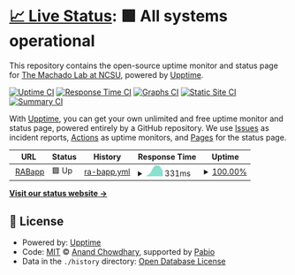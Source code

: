 # [📈 Live Status](https://machado-lab.github.io/rabapp-upptime): <!--live status--> **🟩 All systems operational**

This repository contains the open-source uptime monitor and status page for [The Machado Lab at NCSU](https://machado-lab.github.io/), powered by [Upptime](https://github.com/upptime/upptime).

[![Uptime CI](https://github.com/machado-lab/rabapp-upptime/workflows/Uptime%20CI/badge.svg)](https://github.com/machado-lab/rabapp-upptime/actions?query=workflow%3A%22Uptime+CI%22)
[![Response Time CI](https://github.com/machado-lab/rabapp-upptime/workflows/Response%20Time%20CI/badge.svg)](https://github.com/machado-lab/rabapp-upptime/actions?query=workflow%3A%22Response+Time+CI%22)
[![Graphs CI](https://github.com/machado-lab/rabapp-upptime/workflows/Graphs%20CI/badge.svg)](https://github.com/machado-lab/rabapp-upptime/actions?query=workflow%3A%22Graphs+CI%22)
[![Static Site CI](https://github.com/machado-lab/rabapp-upptime/workflows/Static%20Site%20CI/badge.svg)](https://github.com/machado-lab/rabapp-upptime/actions?query=workflow%3A%22Static+Site+CI%22)
[![Summary CI](https://github.com/machado-lab/rabapp-upptime/workflows/Summary%20CI/badge.svg)](https://github.com/machado-lab/rabapp-upptime/actions?query=workflow%3A%22Summary+CI%22)

With [Upptime](https://upptime.js.org), you can get your own unlimited and free uptime monitor and status page, powered entirely by a GitHub repository. We use [Issues](https://github.com/machado-lab/rabapp-upptime/issues) as incident reports, [Actions](https://github.com/machado-lab/rabapp-upptime/actions) as uptime monitors, and [Pages](https://machado-lab.github.io/rabapp-upptime) for the status page.

<!--start: status pages-->
<!-- This summary is generated by Upptime (https://github.com/upptime/upptime) -->
<!-- Do not edit this manually, your changes will be overwritten -->
<!-- prettier-ignore -->
| URL | Status | History | Response Time | Uptime |
| --- | ------ | ------- | ------------- | ------ |
| <img alt="" src="https://icons.duckduckgo.com/ip3/rabapp.org.ico" height="13"> [RABapp](https://rabapp.org) | 🟩 Up | [ra-bapp.yml](https://github.com/machado-lab/rabapp-upptime/commits/HEAD/history/ra-bapp.yml) | <details><summary><img alt="Response time graph" src="./graphs/ra-bapp/response-time-week.png" height="20"> 331ms</summary><br><a href="https://machado-lab.github.io/rabapp-upptime/history/ra-bapp"><img alt="Response time 331" src="https://img.shields.io/endpoint?url=https%3A%2F%2Fraw.githubusercontent.com%2Fmachado-lab%2Frabapp-upptime%2FHEAD%2Fapi%2Fra-bapp%2Fresponse-time.json"></a><br><a href="https://machado-lab.github.io/rabapp-upptime/history/ra-bapp"><img alt="24-hour response time 250" src="https://img.shields.io/endpoint?url=https%3A%2F%2Fraw.githubusercontent.com%2Fmachado-lab%2Frabapp-upptime%2FHEAD%2Fapi%2Fra-bapp%2Fresponse-time-day.json"></a><br><a href="https://machado-lab.github.io/rabapp-upptime/history/ra-bapp"><img alt="7-day response time 331" src="https://img.shields.io/endpoint?url=https%3A%2F%2Fraw.githubusercontent.com%2Fmachado-lab%2Frabapp-upptime%2FHEAD%2Fapi%2Fra-bapp%2Fresponse-time-week.json"></a><br><a href="https://machado-lab.github.io/rabapp-upptime/history/ra-bapp"><img alt="30-day response time 331" src="https://img.shields.io/endpoint?url=https%3A%2F%2Fraw.githubusercontent.com%2Fmachado-lab%2Frabapp-upptime%2FHEAD%2Fapi%2Fra-bapp%2Fresponse-time-month.json"></a><br><a href="https://machado-lab.github.io/rabapp-upptime/history/ra-bapp"><img alt="1-year response time 331" src="https://img.shields.io/endpoint?url=https%3A%2F%2Fraw.githubusercontent.com%2Fmachado-lab%2Frabapp-upptime%2FHEAD%2Fapi%2Fra-bapp%2Fresponse-time-year.json"></a></details> | <details><summary><a href="https://machado-lab.github.io/rabapp-upptime/history/ra-bapp">100.00%</a></summary><a href="https://machado-lab.github.io/rabapp-upptime/history/ra-bapp"><img alt="All-time uptime 100.00%" src="https://img.shields.io/endpoint?url=https%3A%2F%2Fraw.githubusercontent.com%2Fmachado-lab%2Frabapp-upptime%2FHEAD%2Fapi%2Fra-bapp%2Fuptime.json"></a><br><a href="https://machado-lab.github.io/rabapp-upptime/history/ra-bapp"><img alt="24-hour uptime 100.00%" src="https://img.shields.io/endpoint?url=https%3A%2F%2Fraw.githubusercontent.com%2Fmachado-lab%2Frabapp-upptime%2FHEAD%2Fapi%2Fra-bapp%2Fuptime-day.json"></a><br><a href="https://machado-lab.github.io/rabapp-upptime/history/ra-bapp"><img alt="7-day uptime 100.00%" src="https://img.shields.io/endpoint?url=https%3A%2F%2Fraw.githubusercontent.com%2Fmachado-lab%2Frabapp-upptime%2FHEAD%2Fapi%2Fra-bapp%2Fuptime-week.json"></a><br><a href="https://machado-lab.github.io/rabapp-upptime/history/ra-bapp"><img alt="30-day uptime 100.00%" src="https://img.shields.io/endpoint?url=https%3A%2F%2Fraw.githubusercontent.com%2Fmachado-lab%2Frabapp-upptime%2FHEAD%2Fapi%2Fra-bapp%2Fuptime-month.json"></a><br><a href="https://machado-lab.github.io/rabapp-upptime/history/ra-bapp"><img alt="1-year uptime 100.00%" src="https://img.shields.io/endpoint?url=https%3A%2F%2Fraw.githubusercontent.com%2Fmachado-lab%2Frabapp-upptime%2FHEAD%2Fapi%2Fra-bapp%2Fuptime-year.json"></a></details>

<!--end: status pages-->

[**Visit our status website →**](https://machado-lab.github.io/rabapp-upptime)

## 📄 License

- Powered by: [Upptime](https://github.com/upptime/upptime)
- Code: [MIT](./LICENSE) © [Anand Chowdhary](https://anandchowdhary.com), supported by [Pabio](https://pabio.com)
- Data in the `./history` directory: [Open Database License](https://opendatacommons.org/licenses/odbl/1-0/)
